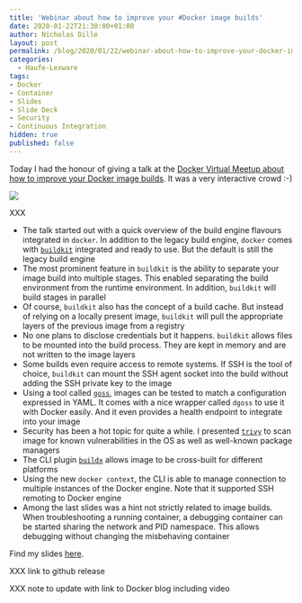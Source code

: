 ```yaml
---
title: 'Webinar about how to improve your #Docker image builds'
date: 2020-01-22T21:30:00+01:00
author: Nicholas Dille
layout: post
permalink: /blog/2020/01/22/webinar-about-how-to-improve-your-docker-image-builds/
categories:
  - Haufe-Lexware
tags:
- Docker
- Container
- Slides
- Slide Deck
- Security
- Continuous Integration
hidden: true
published: false
---
```

Today I had the honour of giving a talk at the [Docker Virtual Meetup about how to improve your Docker image builds](https://events.docker.com/events/details/docker-docker-virtual-meetups-presents-how-to-improve-your-docker-image-builds/). It was a very interactive crowd :-)

![](/media/2020/01/HowToImproveYourDockerImageBuilds.png)

<!--more-->

XXX

- The talk started out with a quick overview of the build engine flavours integrated in `docker`. In addition to the legacy build engine, `docker` comes with [`buildkit`](https://github.com/moby/buildkit) integrated and ready to use. But the default is still the legacy build engine
- The most prominent feature in `buildkit` is the ability to separate your image build into multiple stages. This enabled separating the build environment from the runtime environment. In addition, `buildkit` will build stages in parallel
- Of course, `buildkit` also has the concept of a build cache. But instead of relying on a locally present image, `buildkit` will pull the appropriate layers of the previous image from a registry
- No one plans to disclose credentials but it happens. `buildkit` allows files to be mounted into the build process. They are kept in memory and are not written to the image layers
- Some builds even require access to remote systems. If SSH is the tool of choice, `buildkit` can mount the SSH agent socket into the build without adding the SSH private key to the image
- Using a tool called [`goss`](https://github.com/aelsabbahy/goss), images can be tested to match a configuration expressed in YAML. It comes with a nice wrapper called `dgoss` to use it with Docker easily. And it even provides a health endpoint to integrate into your image
- Security has been a hot topic for quite a while. I presented [`trivy`](https://github.com/aquasecurity/trivy) to scan image for known vulnerabilities in the OS as well as well-known package managers
- The CLI plugin [`buildx`](https://github.com/docker/buildx/) allows image to be cross-built for different platforms
- Using the new `docker context`, the CLI is able to manage connection to multiple instances of the Docker engine. Note that it supported SSH remoting to Docker engine
- Among the last slides was a hint not strictly related to image builds. When troubleshooting a running container, a debugging container can be started sharing the network and PID namespace. This allows debugging without changing the misbehaving container

Find my slides [here](https://dille.name/slides/2020-01-22/Docker-HowToImproveYourDockerImageBuilds.html#/).

XXX link to github release

XXX note to update with link to Docker blog including video